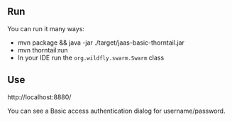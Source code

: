 ## Run

You can run it many ways:

* mvn package && java -jar ./target/jaas-basic-thorntail.jar
* mvn thorntail:run
* In your IDE run the `org.wildfly.swarm.Swarm` class

## Use

http://localhost:8880/

You can see a Basic access authentication dialog for username/password.
